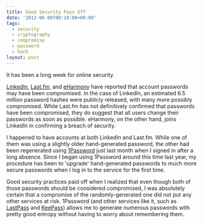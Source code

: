 ```yaml
---
title: Good Security Pays Off
date: '2012-06-08T00:10:00+00:00'
tags:
  - security
  - cryptography
  - compromise
  - password
  - hack
layout: post
---
```


It has been a long week for online security.

[LinkedIn](http://www.linkedin.com/), [Last.fm](http://www.last.fm/), and [eHarmony](http://www.eharmony.com/) have reported that account passwords may have been compromised. In the case of LinkedIn, an estimated 6.5 million password hashes were publicly released, with many more possibly compromised. While Last.fm has not definitively confirmed that passwords have been compromised, they do suggest that all users change their passwords as soon as possible. eHarmony, on the other hand, joins LinkedIn in confirming a breach of security.

<!-- e -->
<span id="more"></span>

I happened to have accounts at both LinkedIn and Last.fm. While one of them was using a slightly older hand-generated password, the other had been regenerated using [1Password](https://agilebits.com/onepassword) just last month when I signed in after a long absence. Since I began using 1Password around this time last year, my procedure has been to 'upgrade' hand-generated passwords to much more secure passwords when I log in to the service for the first time.

Good security practices paid off when I realized that even though both of those passwords should be considered compromised, I was absolutely certain that a compromise of the randomly-generated one did not put any other services at risk. 1Password (and other services like it, such as [LastPass](https://lastpass.com/index.php) and [KeePass](http://keepass.info/)) allows me to generate numerous passwords with pretty good entropy without having to worry about remembering them.
